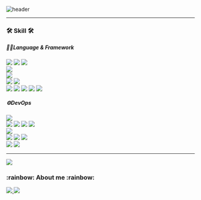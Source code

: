 ![header](https://capsule-render.vercel.app/api?type=waving&color=auto&height=300&section=header&text=Sungmin%20Github&fontSize=90&animation=fadeIn&fontAlignY=38&desc=%20🌱I`m%20a%20growing%20full%20stack%20developer!🌱&descAlignY=51&descAlign=62)

<hr></hr>

<h3>🛠 Skill 🛠</h3>
<div style="width:50%">
  <h5>🧑‍💻Language & Framework </h5>
<p>
  <img src="https://img.shields.io/badge/C-00ADD8?style=flat-square&logo=C&logoColor=white"/>
  <img src="https://img.shields.io/badge/C++-00ADD8?style=flat-square&logo=C++&logoColor=white"/>
  <img src="https://img.shields.io/badge/C-00ADD8?style=flat-square&logo=C#&logoColor=white"/>
  <br>
  <img src="https://img.shields.io/badge/Java-00ADD8?style=flat-square&logo=Java&logoColor=white"/>
  <br>
  <img src="https://img.shields.io/badge/Golang-00ADD8?style=flat-square&logo=Go&logoColor=white"/>
  <br>
  <img src="https://img.shields.io/badge/Python-00ADD8?style=flat-square&logo=Python&logoColor=white"/>
  <img src="https://img.shields.io/badge/Pyside2-00ADD8?style=flat-square&logo=Pyside2&logoColor=white"/>
  <br>
  <img src="https://img.shields.io/badge/HTML-00ADD8?style=flat-square&logo=Html&logoColor=white"/>
  <img src="https://img.shields.io/badge/CSS-00ADD8?style=flat-square&logo=Css&logoColor=white"/>
  <img src="https://img.shields.io/badge/JavaScript-00ADD8?style=flat-square&logo=JavaScript&logoColor=white"/>
  <img src="https://img.shields.io/badge/TypeScript-00ADD8?style=flat-square&logo=TypeScript&logoColor=white"/>
  <img src="https://img.shields.io/badge/React-00ADD8?style=flat-square&logo=React&logoColor=white"/>
</p>
  </div>

<div style="width:50%">
<h5>⚙️DevOps</h5>

<p>
  <img src="https://img.shields.io/badge/Linux-FCC624?style=flat-square&logo=Linux&logoColor=white"/>
  <br>
  <img src="https://img.shields.io/badge/Unity-00ADD8?style=flat-square&logo=Go&logoColor=white"/>
  <img src="https://img.shields.io/badge/Maya-00ADD8?style=flat-square&logo=Go&logoColor=white"/>
  <img src="https://img.shields.io/badge/AndroidStudio-00ADD8?style=flat-square&logo=Go&logoColor=white"/>
  <img src="https://img.shields.io/badge/Electron-00ADD8?style=flat-square&logo=Go&logoColor=white"/>
  <br>
  <img src="https://img.shields.io/badge/Amazon AWS-232F3E?style=flat-square&logo=Amazon-AWS&logoColor=white"/>
  <br>
  <img src="https://img.shields.io/badge/Visual Code-00ADD8?style=flat-square&logo=Go&logoColor=white"/>
  <img src="https://img.shields.io/badge/PyCharm-00ADD8?style=flat-square&logo=Go&logoColor=white"/>
  <img src="https://img.shields.io/badge/Vim-00ADD8?style=flat-square&logo=Go&logoColor=white"/>
  <br>
  <img src="https://img.shields.io/badge/MongoDB-47A248?style=flat-square&logo=Mongodb&logoColor=white"/>
  <img src="https://img.shields.io/badge/FireBase-00ADD8?style=flat-square&logo=Firebase&logoColor=white"/>
</p>
  </div>

<hr></hr>

<p>
  <a href="https://github.com/anuraghazra/github-readme-stats">
    <img src="https://github-readme-stats.vercel.app/api?username=78963l&bg_color=30,e96443,904e95&title_color=fff&text_color=fff"/>
  </a>
</p>

<h3>:rainbow: About me :rainbow:</h3>
<p>
  <a href="https://velog.io/@78963l_sm" target="_blank">
    <img src="https://img.shields.io/badge/Velog-20c997?style=flat-square&logo=Vimeo&logoColor=white"/>
  </a>
  <a href="https://messy-agreement-735.notion.site/doodle-98a3aa68b08a4354b75483581311ae7f" target="_blank">
    <img src="https://img.shields.io/badge/Portfolio-000000?style=flat-square&logo=Notion&logoColor=white"/>
  </a>
</p>
